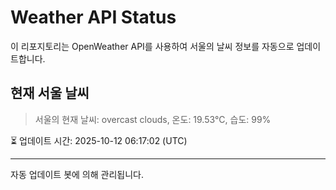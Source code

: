 
# Weather API Status

이 리포지토리는 OpenWeather API를 사용하여 서울의 날씨 정보를 자동으로 업데이트합니다.

## 현재 서울 날씨
> 서울의 현재 날씨: overcast clouds, 온도: 19.53°C, 습도: 99%

⏳ 업데이트 시간: 2025-10-12 06:17:02 (UTC)

---
자동 업데이트 봇에 의해 관리됩니다.
